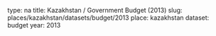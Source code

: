 type: na
title: Kazakhstan / Government Budget (2013)
slug: places/kazakhstan/datasets/budget/2013
place: kazakhstan
dataset: budget
year: 2013
